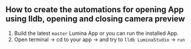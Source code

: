 ## How to create the automations for opening App using lldb, opening and closing camera preview

1. Build the latest `master` Lumina App or you can run the installed App.
2. Open terminal -> cd to your app -> and try to `lldb LuminaStudio` -> `run`
